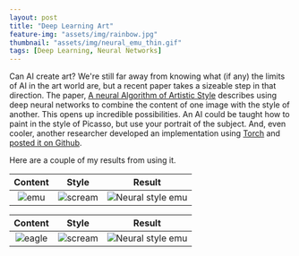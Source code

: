```yaml
---
layout: post
title: "Deep Learning Art"
feature-img: "assets/img/rainbow.jpg"
thumbnail: "assets/img/neural_emu_thin.gif"
tags: [Deep Learning, Neural Networks]
---
```


Can AI create art? We're still far away from knowing what (if any) the limits of AI in the art world are, but a recent paper takes a sizeable step in that direction. The paper, [A neural Algorithm of Artistic Style](https://arxiv.org/abs/1508.06576) describes using deep neural networks to combine the content of one image with the style of another. This opens up incredible possibilities. An AI could be taught how to paint in the style of Picasso, but use your portrait of the subject. And, even cooler, another researcher developed an implementation using [Torch](http://torch.ch/) and [posted it on Github](https://github.com/jcjohnson/neural-style).

Here are a couple of my results from using it.


Content             |  Style           |  Result
:-------------------------:|:-------------------------: |:-------------------------:
![emu]({{site.baseurl}}/assets/img/neural_style/emu.jpg)  |  ![scream]({{site.baseurl}}/assets/img/neural_style/the_scream.jpg)  |  ![Neural style emu]({{site.baseurl}}/assets/img/neural_style/neural_emu.gif)


Content             |  Style           |  Result
:-------------------------:|:-------------------------: |:-------------------------:
![eagle]({{site.baseurl}}/assets/img/neural_style/wedge-tailed_eagle.jpg)  |  ![scream]({{site.baseurl}}/assets/img/neural_style/vangogh_self.jpg)  |  ![Neural style emu]({{site.baseurl}}/assets/img/neural_style/neural_eagle.gif)

